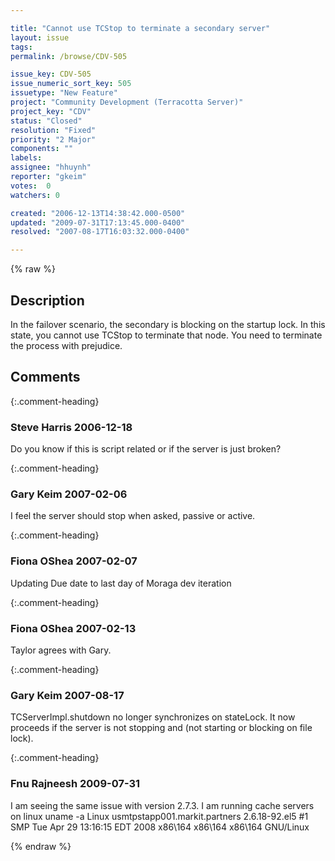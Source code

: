 ```yaml
---

title: "Cannot use TCStop to terminate a secondary server"
layout: issue
tags: 
permalink: /browse/CDV-505

issue_key: CDV-505
issue_numeric_sort_key: 505
issuetype: "New Feature"
project: "Community Development (Terracotta Server)"
project_key: "CDV"
status: "Closed"
resolution: "Fixed"
priority: "2 Major"
components: ""
labels: 
assignee: "hhuynh"
reporter: "gkeim"
votes:  0
watchers: 0

created: "2006-12-13T14:38:42.000-0500"
updated: "2009-07-31T17:13:45.000-0400"
resolved: "2007-08-17T16:03:32.000-0400"

---
```




{% raw %}



## Description

<div markdown="1" class="description">

In the failover scenario, the secondary is blocking on the startup lock. In this state, you cannot use TCStop to terminate that node.  You need to terminate the process with prejudice.



</div>

## Comments


{:.comment-heading}
### **Steve Harris** <span class="date">2006-12-18</span>

<div markdown="1" class="comment">

Do you know if this is script related or if the server is just broken?

</div>


{:.comment-heading}
### **Gary Keim** <span class="date">2007-02-06</span>

<div markdown="1" class="comment">

I feel the server should stop when asked, passive or active.


</div>


{:.comment-heading}
### **Fiona OShea** <span class="date">2007-02-07</span>

<div markdown="1" class="comment">

Updating Due date to last day of Moraga dev iteration

</div>


{:.comment-heading}
### **Fiona OShea** <span class="date">2007-02-13</span>

<div markdown="1" class="comment">

Taylor agrees with Gary. 

</div>


{:.comment-heading}
### **Gary Keim** <span class="date">2007-08-17</span>

<div markdown="1" class="comment">

TCServerImpl.shutdown no longer synchronizes on stateLock. It now proceeds if the server is not stopping and (not starting or blocking on file lock).


</div>


{:.comment-heading}
### **Fnu Rajneesh** <span class="date">2009-07-31</span>

<div markdown="1" class="comment">

I am seeing the same issue with version 2.7.3. I am running cache servers on linux
uname -a
Linux usmtpstapp001.markit.partners 2.6.18-92.el5 #1 SMP Tue Apr 29 13:16:15 EDT 2008 x86\164 x86\164
x86\164 GNU/Linux


</div>



{% endraw %}
